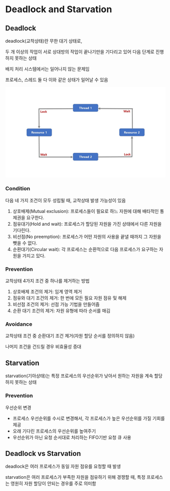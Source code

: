 # Deadlock and Starvation

## Deadlock

deadlock(교착상태)란 무한 대기 상태로,

두 개 이상의 작업이 서로 상대방의 작업이 끝나기만을 기다리고 있어 다음 단계로 진행하지 못하는 상태

배치 처리 시스템에서는 일어나지 않는 문제임

프로세스, 스레드 둘 다 이와 같은 상태가 일어날 수 있음

![deadlock](../images/ch4-5_deadlock.png)



### Condition

다음 네 가지 조건이 모두 성립될 때, 교착상태 발생 가능성이 있음

1. 상호배제(Mutual exclusion): 프로세스들이 필요로 하느 자원에 대해 배타적인 통제권을 요구한다.
2. 점유대기(Hold and wait): 프로세스가 할당된 자원을 가진 상태에서 다른 자원을 기다린다.
3. 비선점(No preemption): 프로세스가 어떤 자원의 사용을 끝낼 때까지 그 자원을 뺏을 수 없다.
4. 순환대기(Circular wait): 각 프로세스는 순환적으로 다음 프로세스가 요구하는 자원을 가지고 있다.



### Prevention

교착상태 4가지 조건 중 하나를 제거하는 방법

1. 상호배제 조건의 제거: 임계 영역 제거
2. 점유와 대기 조건의 제거: 한 번에 모든 필요 자원 점유 및 해제
3. 비선점 조건의 제거: 선점 가능 기법을 만들어줌
4. 순환 대기 조건의 제거: 자원 유형에 따라 순서를 매김



###  Avoidance

교착상태 조건 중 순환대기 조건 제거(자원 할당 순서를 정의하지 않음)

나머지 조건을 건드릴 경우 비효율성 증대



## Starvation

starvation(기아상태)는 특정 프로세스의 우선순위가 낮아서 원하는 자원을 계속 할당하지 못하는 상태



### Prevention

우선순위 변경

- 프로세스 우선순위를 수시로 변경해서, 각 프로세스가 높은 우선순위를 가질 기회를 제공
- 오래 기다린 프로세스의 우선순위를 높여주기
- 우선순위가 아닌 요청 순서대로 처리하는 FIFO기반 요청 큐 사용



## Deadlock vs Starvation

deadlock은 여러 프로세스가 동일 자원 점유를 요청할 때 발생

starvation은 여러 프로세스가 부족한 자원을 점유하기 위해 경쟁할 때, 특정 프로세스는 영원히 자원 할당이 안되는 경우를 주로 의미함
